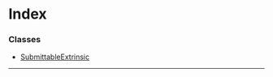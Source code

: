 

# Index

### Classes

* [SubmittableExtrinsic](../classes/_promise_submittableextrinsic_.submittableextrinsic.md)

---

